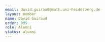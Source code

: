 ```yaml
---
email: david.guiraud@math.uni-heidelberg.de
layout: member
name: David Guiraud
order: 999
role: Alumni
status: alumni
---
```


